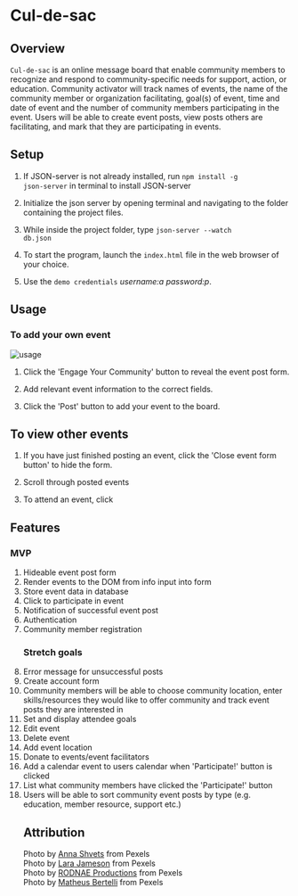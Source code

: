 # Cul-de-sac

## Overview

<code>Cul-de-sac</code> is an online message board that enable community members to recognize and respond to community-specific needs for support, action, or education. Community activator will track names of events, the name of the community member or organization facilitating, goal(s) of event, time and date of event and the number of community members participating in the event. Users will be able to create event posts, view posts others are facilitating, and mark that they are participating in events.

## Setup

1. If JSON-server is not already installed, run <code>npm install -g json-server</code> in terminal to install JSON-server


2. Initialize the json server by opening terminal and navigating to the folder containing the project files. 

3. While inside the project folder, type <code>json-server --watch db.json</code>

4. To start the program, launch the <code>index.html</code> file in the web browser of your choice.

5. Use the <code>demo credentials</code> <em>username:a password:p</em>.


## Usage

### To add your own event

![usage](https://user-images.githubusercontent.com/94088088/151682915-d360bd06-eade-4b4d-a0ae-346869ca4812.gif)


1. Click the 'Engage Your Community' button to reveal the event post form.

2. Add relevant event information to the correct fields. 

3. Click the 'Post' button to add your event to the board.

## To view other events

1. If you have just finished posting an event, click the 'Close event form button' to hide the form.

2. Scroll through posted events

3. To attend an event, click 


## Features

### MVP
<ol>

<li>Hideable event post form</li>

<li>Render events to the DOM from info input into form</li>

<li>Store event data in database</li>

<li>Click to participate in event</li>

<li>Notification of successful event post </li>

<li> Authentication</li>

<li>Community member registration</li>

### Stretch goals

<li>Error message for unsuccessful posts</li>

<li>Create account form</li>

<li>Community members will be able to choose community location, enter skills/resources they would like to offer community and track event posts they are interested in</li>

<li>Set and display attendee goals</li>

<li>Edit event</li>

<li>Delete event</li>

<li>Add event location</li>

<li>Donate to events/event facilitators</li>

<li>Add a calendar event to users calendar when 'Participate!' button is clicked</li>

<li>List what community members have clicked the 'Participate!' button</li>

<li>Users will be able to sort community event posts by type (e.g. education, member resource, support etc.)</li>



## Attribution

Photo by <a href="https://www.pexels.com/@shvetsa">Anna Shvets</a> from Pexels<br>
Photo by <a href="https://www.pexels.com/@lara-jameson">Lara Jameson</a> from Pexels<br>
Photo by <a href="https://www.pexels.com/@rodnae-prod">RODNAE Productions</a> from Pexels<br>
Photo by <a href="https://www.pexels.com/@bertellifotografia">Matheus Bertelli</a> from Pexels




